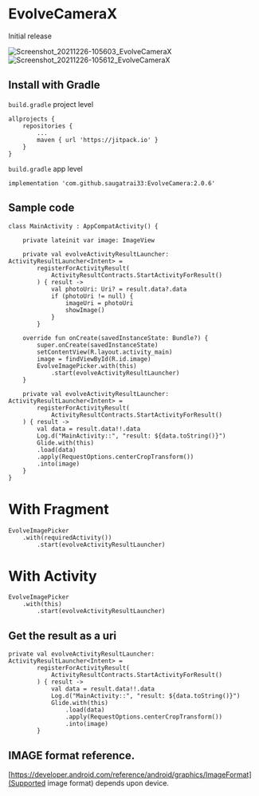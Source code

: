 # EvolveCameraX
Initial release

![Screenshot_20211226-105603_EvolveCameraX](https://user-images.githubusercontent.com/22369188/147399535-0da7cf8d-9f9c-47f9-9392-4021f6ae33e8.jpg)
![Screenshot_20211226-105612_EvolveCameraX](https://user-images.githubusercontent.com/22369188/147399537-e0bd8455-3dfb-4bd3-8624-eb9fa4333071.jpg)


## Install with Gradle

```build.gradle``` project level

```
allprojects {
	repositories {
		...
		maven { url 'https://jitpack.io' }
	}
}
```
  
```build.gradle``` app level
```
implementation 'com.github.saugatrai33:EvolveCamera:2.0.6'
```
  
## Sample code
```
class MainActivity : AppCompatActivity() {

    private lateinit var image: ImageView

    private val evolveActivityResultLauncher: ActivityResultLauncher<Intent> =
        registerForActivityResult(
            ActivityResultContracts.StartActivityForResult()
        ) { result ->
            val photoUri: Uri? = result.data?.data
            if (photoUri != null) {
                imageUri = photoUri
                showImage()
            }
        }

    override fun onCreate(savedInstanceState: Bundle?) {
        super.onCreate(savedInstanceState)
        setContentView(R.layout.activity_main)
        image = findViewById(R.id.image)
        EvolveImagePicker.with(this)
            .start(evolveActivityResultLauncher)
    }
    
    private val evolveActivityResultLauncher: ActivityResultLauncher<Intent> =
		registerForActivityResult(
		    ActivityResultContracts.StartActivityForResult()
	) { result ->
	    val data = result.data!!.data
	    Log.d("MainActivity::", "result: ${data.toString()}")
	    Glide.with(this)
		.load(data)
		.apply(RequestOptions.centerCropTransform())
		.into(image)
	}
}
```

# With Fragment
```
EvolveImagePicker
	.with(requiredActivity())
        .start(evolveActivityResultLauncher)
```
  


# With Activity
```
EvolveImagePicker
	.with(this)
        .start(evolveActivityResultLauncher)
```

## Get the result as a uri
```
private val evolveActivityResultLauncher: ActivityResultLauncher<Intent> =
        registerForActivityResult(
            ActivityResultContracts.StartActivityForResult()
        ) { result ->
            val data = result.data!!.data
            Log.d("MainActivity::", "result: ${data.toString()}")
            Glide.with(this)
                .load(data)
                .apply(RequestOptions.centerCropTransform())
                .into(image)
        }
```

## IMAGE format reference.
[https://developer.android.com/reference/android/graphics/ImageFormat](Supported image format) depends upon device.
